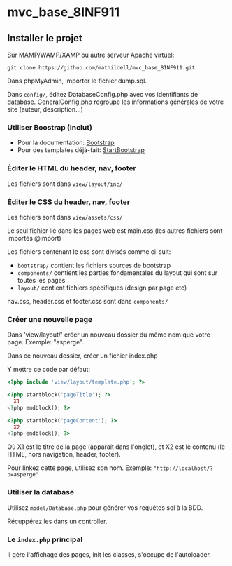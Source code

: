 # mvc_base_8INF911

## Installer le projet
Sur MAMP/WAMP/XAMP ou autre serveur Apache virtuel:

```git clone https://github.com/mathildell/mvc_base_8INF911.git```

Dans phpMyAdmin, importer le fichier dump.sql.

Dans `config/`, éditez DatabaseConfig.php avec vos identifiants de database.
GeneralConfig.php regroupe les informations générales de votre site (auteur, description...)

### Utiliser Boostrap (inclut) 
 * Pour la documentation: [Bootstrap](http://getbootstrap.com/docs/4.0/getting-started/introduction/)
 * Pour des templates déjà-fait: [StartBootstrap](https://startbootstrap.com)

### Éditer le HTML du header, nav, footer
Les fichiers sont dans `view/layout/inc/`

### Éditer le CSS du header, nav, footer 
Les fichiers sont dans `view/assets/css/`

Le seul fichier lié dans les pages web est main.css (les autres fichiers sont importés @import)

Les fichiers contenant le css sont divisés comme ci-suit:

 * `bootstrap/` contient les fichiers sources de bootstrap
 * `components/` contient les parties fondamentales du layout qui sont sur toutes les pages
 * `layout/` contient fichiers spécifiques (design par page etc)

nav.css, header.css et footer.css sont dans `components/`

### Créer une nouvelle page

Dans 'view/layout/' créer un nouveau dossier du même nom que votre page. Exemple: "asperge".

Dans ce nouveau dossier, créer un fichier index.php

Y mettre ce code par défaut:
```php
<?php include 'view/layout/template.php'; ?>

<?php startblock('pageTitle'); ?>
  X1
<?php endblock(); ?>

<?php startblock('pageContent'); ?>
  X2
<?php endblock(); ?>
```
Où X1 est le titre de la page (apparait dans l'onglet), et X2 est le contenu (le HTML, hors navigation, header, footer). 

Pour linkez cette page, utilisez son nom. Exemple: `"http://localhost/?p=asperge"`

### Utiliser la database
Utilisez `model/Database.php` pour générer vos requêtes sql à la BDD. 

Récuppérez les dans un controller.

### Le `index.php` principal

Il gère l'affichage des pages, init les classes, s'occupe de l'autoloader.


